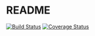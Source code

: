 # README

[![Build Status](https://travis-ci.org/Applifort/task-manager.svg?branch=develop)](https://travis-ci.org/Applifort/task-manager)
[![Coverage Status](https://coveralls.io/repos/github/Applifort/task-manager/badge.svg?branch=develop)](https://coveralls.io/github/Applifort/task-manager?branch=feature/coveralls)

